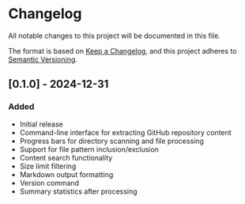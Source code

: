 # Changelog

All notable changes to this project will be documented in this file.

The format is based on [Keep a Changelog](https://keepachangelog.com/en/1.0.0/),
and this project adheres to [Semantic Versioning](https://semver.org/spec/v2.0.0.html).

## [0.1.0] - 2024-12-31

### Added
- Initial release
- Command-line interface for extracting GitHub repository content
- Progress bars for directory scanning and file processing
- Support for file pattern inclusion/exclusion
- Content search functionality
- Size limit filtering
- Markdown output formatting
- Version command
- Summary statistics after processing
